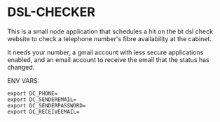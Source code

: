 # DSL-CHECKER

This is a small node application that schedules a hit on the bt dsl check website to check a telephone number's fibre availability at the cabinet.

It needs your number, a gmail account with less secure applications enabled, and an email account to receive the email that the status has changed.

ENV VARS:
```
export DC_PHONE=
export DC_SENDEREMAIL=
export DC_SENDERPASSWORD=
export DC_RECEIVEEMAIL=
```

